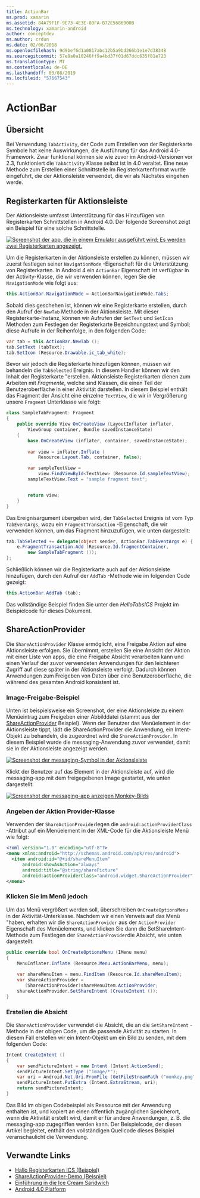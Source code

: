 ```yaml
---
title: ActionBar
ms.prod: xamarin
ms.assetid: 84A79F1F-9E73-4E3E-80FA-B72E5686900B
ms.technology: xamarin-android
author: conceptdev
ms.author: crdun
ms.date: 02/06/2018
ms.openlocfilehash: 9d9bef6d1a0817abc12b5a9bd266b1e1e7d38348
ms.sourcegitcommit: 57e8a0a10246ff9a4bd37f01d67ddc635f81e723
ms.translationtype: MT
ms.contentlocale: de-DE
ms.lasthandoff: 03/08/2019
ms.locfileid: "57667543"
---
```

# <a name="actionbar"></a>ActionBar


## <a name="overview"></a>Übersicht

Bei Verwendung `TabActivity`, der Code zum Erstellen von der Registerkarte Symbole hat keine Auswirkungen, die Ausführung für das Android 4.0-Framework. Zwar funktional können sie wie zuvor im Android-Versionen vor 2.3, funktioniert die `TabActivity` Klasse selbst ist in 4.0 veraltet. Eine neue Methode zum Erstellen einer Schnittstelle im Registerkartenformat wurde eingeführt, die der Aktionsleiste verwendet, die wir als Nächstes eingehen werde.


## <a name="action-bar-tabs"></a>Registerkarten für Aktionsleiste

Der Aktionsleiste umfasst Unterstützung für das Hinzufügen von Registerkarten Schnittstellen in Android 4.0.
Der folgende Screenshot zeigt ein Beispiel für eine solche Schnittstelle.

[![Screenshot der app, die in einem Emulator ausgeführt wird; Es werden zwei Registerkarten angezeigt.](action-bar-images/25-actionbartabs.png)](action-bar-images/25-actionbartabs.png#lightbox)

Um die Registerkarten in der Aktionsleiste erstellen zu können, müssen wir zuerst festlegen seiner `NavigationMode` -Eigenschaft für die Unterstützung von Registerkarten. In Android 4 ein `ActionBar` Eigenschaft ist verfügbar in der Activity-Klasse, die wir verwenden können, legen Sie die `NavigationMode` wie folgt aus:

```csharp
this.ActionBar.NavigationMode = ActionBarNavigationMode.Tabs;
```

Sobald dies geschehen ist, können wir eine Registerkarte erstellen, durch den Aufruf der `NewTab` Methode in der Aktionsleiste. Mit dieser Registerkarte-Instanz, können wir Aufrufen der `SetText` und `SetIcon` Methoden zum Festlegen der Registerkarte Bezeichnungstext und Symbol; diese Aufrufe in der Reihenfolge, in den folgenden Code:

```csharp
var tab = this.ActionBar.NewTab ();
tab.SetText (tabText);
tab.SetIcon (Resource.Drawable.ic_tab_white);
```

Bevor wir jedoch die Registerkarte hinzufügen können, müssen wir behandeln die `TabSelected` Ereignis. In diesem Handler können wir den Inhalt der Registerkarte "erstellen. Aktionsleiste Registerkarten dienen zum Arbeiten mit *Fragmente*, welche sind Klassen, die einen Teil der Benutzeroberfläche in einer Aktivität darstellen. In diesem Beispiel enthält das Fragment der Ansicht eine einzelne `TextView`, die wir in Vergrößerung unsere `Fragment` Unterklasse wie folgt:

```csharp
class SampleTabFragment: Fragment
{           
    public override View OnCreateView (LayoutInflater inflater,
        ViewGroup container, Bundle savedInstanceState)
    {
        base.OnCreateView (inflater, container, savedInstanceState);
       
        var view = inflater.Inflate (
            Resource.Layout.Tab, container, false);

        var sampleTextView =
            view.FindViewById<TextView> (Resource.Id.sampleTextView);            
        sampleTextView.Text = "sample fragment text";


        return view;
    }
}
```

Das Ereignisargument übergeben wird, der `TabSelected` Ereignis ist vom Typ `TabEventArgs`, wozu ein `FragmentTransaction` -Eigenschaft, die wir verwenden können, um das Fragment hinzuzufügen, wie unten dargestellt:

```csharp
tab.TabSelected += delegate(object sender, ActionBar.TabEventArgs e) {             
    e.FragmentTransaction.Add (Resource.Id.fragmentContainer,
        new SampleTabFragment ());
};
```

Schließlich können wir die Registerkarte auch auf der Aktionsleiste hinzufügen, durch den Aufruf der `AddTab` -Methode wie im folgenden Code gezeigt:

```csharp
this.ActionBar.AddTab (tab);
```

Das vollständige Beispiel finden Sie unter den *HelloTabsICS* Projekt im Beispielcode für dieses Dokument.


## <a name="shareactionprovider"></a>ShareActionProvider

Die `ShareActionProvider` Klasse ermöglicht, eine Freigabe Aktion auf eine Aktionsleiste erfolgen. Sie übernimmt, erstellen Sie eine Ansicht der Aktion mit einer Liste von apps, die eine Freigabe Absicht verarbeiten kann und einen Verlauf der zuvor verwendeten Anwendungen für den leichteren Zugriff auf diese später in der Aktionsleiste verfolgt. Dadurch können Anwendungen zum Freigeben von Daten über eine Benutzeroberfläche, die während des gesamten Android konsistent ist.


### <a name="image-sharing-example"></a>Image-Freigabe-Beispiel

Unten ist beispielsweise ein Screenshot, der eine Aktionsleiste zu einem Menüeintrag zum Freigeben einer Abbilddatei (stammt aus der [ShareActionProvider](https://developer.xamarin.com/samples/monodroid/ShareActionProviderDemo/) Beispiel). Wenn der Benutzer das Menüelement in der Aktionsleiste tippt, lädt die ShareActionProvider die Anwendung, ein Intent-Objekt zu behandeln, die zugeordnet wird die `ShareActionProvider`. In diesem Beispiel wurde die messaging-Anwendung zuvor verwendet, damit sie in der Aktionsleiste angezeigt werden.

[![Screenshot der messaging-Symbol in der Aktionsleiste](action-bar-images/09-shareactionprovider.png)](action-bar-images/09-shareactionprovider.png#lightbox)


Klickt der Benutzer auf das Element in der Aktionsleiste auf, wird die messaging-app mit dem freigegebenen Image gestartet, wie unten dargestellt:

[![Screenshot der messaging-app anzeigen Monkey-Bilds](action-bar-images/10-messagewithimage.png)](action-bar-images/10-messagewithimage.png#lightbox)


### <a name="specifying-the-action-provider-class"></a>Angeben der Aktion Provider-Klasse

Verwenden der `ShareActionProvider`legen die `android:actionProviderClass` -Attribut auf ein Menüelement in der XML-Code für die Aktionsleiste Menü wie folgt:

```xml
<?xml version="1.0" encoding="utf-8"?>
<menu xmlns:android="http://schemas.android.com/apk/res/android">
  <item android:id="@+id/shareMenuItem"
      android:showAsAction="always"
      android:title="@string/sharePicture"
      android:actionProviderClass="android.widget.ShareActionProvider" />
</menu>
```


### <a name="inflating-the-menu"></a>Klicken Sie im Menü jedoch

Um das Menü vergrößert werden soll, überschreiben `OnCreateOptionsMenu` in der Aktivität-Unterklasse. Nachdem wir einen Verweis auf das Menü "haben, erhalten wir die `ShareActionProvider` aus der `ActionProvider` Eigenschaft des Menüelements, und klicken Sie dann die SetShareIntent-Methode zum Festlegen der `ShareActionProvider`die Absicht, wie unten dargestellt:

```csharp
public override bool OnCreateOptionsMenu (IMenu menu)
{
    MenuInflater.Inflate (Resource.Menu.ActionBarMenu, menu);       
           
    var shareMenuItem = menu.FindItem (Resource.Id.shareMenuItem);           
    var shareActionProvider =
       (ShareActionProvider)shareMenuItem.ActionProvider;
    shareActionProvider.SetShareIntent (CreateIntent ());
}
```


### <a name="creating-the-intent"></a>Erstellen die Absicht

Die `ShareActionProvider` verwendet die Absicht, die an die `SetShareIntent` -Methode in der obigen Code, um die passende Aktivität zu starten. In diesem Fall erstellen wir ein Intent-Objekt um ein Bild zu senden, mit dem folgenden Code:

```csharp
Intent CreateIntent ()
{  
    var sendPictureIntent = new Intent (Intent.ActionSend);
    sendPictureIntent.SetType ("image/*");
    var uri = Android.Net.Uri.FromFile (GetFileStreamPath ("monkey.png"));          
    sendPictureIntent.PutExtra (Intent.ExtraStream, uri);
    return sendPictureIntent;
}
```

Das Bild im obigen Codebeispiel als Ressource mit der Anwendung enthalten ist, und kopiert an einen öffentlich zugänglichen Speicherort, wenn die Aktivität erstellt wird, damit er für andere Anwendungen, z. B. die messaging-app zugegriffen werden kann. Der Beispielcode, der diesen Artikel begleitet, enthält den vollständigen Quellcode dieses Beispiel veranschaulicht die Verwendung.



## <a name="related-links"></a>Verwandte Links

- [Hallo Registerkarten ICS (Beispiel)](https://developer.xamarin.com/samples/HelloTabsICS/)
- [ShareActionProvider-Demo (Beispiel)](https://developer.xamarin.com/samples/monodroid/ShareActionProviderDemo/)
- [Einführung in die Ice Cream Sandwich](http://www.android.com/about/ice-cream-sandwich/)
- [Android 4.0 Platform](https://developer.android.com/sdk/android-4.0.html)

